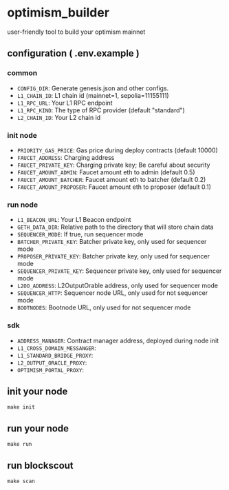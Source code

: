 # optimism_builder
user-friendly tool to build your optimism mainnet

## configuration ( .env.example )
### common
- `CONFIG_DIR`: Generate genesis.json and other configs.
- `L1_CHAIN_ID`: L1 chain id (mainnet=1, sepolia=11155111)
- `L1_RPC_URL`: Your L1 RPC endpoint
- `L1_RPC_KIND`: The type of RPC provider (default "standard")
- `L2_CHAIN_ID`: Your L2 chain id

### init node
- `PRIORITY_GAS_PRICE`: Gas price during deploy contracts (default 10000)
- `FAUCET_ADDRESS`: Charging address
- `FAUCET_PRIVATE_KEY`: Charging private key; Be careful about security
- `FAUCET_AMOUNT_ADMIN`: Faucet amount eth to admin (default 0.5)
- `FAUCET_AMOUNT_BATCHER`: Faucet amount eth to batcher (default 0.2)
- `FAUCET_AMOUNT_PROPOSER`: Faucet amount eth to proposer (default 0.1)

### run node
- `L1_BEACON_URL`: Your L1 Beacon endpoint
- `GETH_DATA_DIR`: Relative path to the directory that will store chain data
- `SEQUENCER_MODE`: If true, run sequencer mode
- `BATCHER_PRIVATE_KEY`: Batcher private key, only used for sequencer mode
- `PROPOSER_PRIVATE_KEY`: Batcher private key, only used for sequencer mode
- `SEQUENCER_PRIVATE_KEY`: Sequencer private key, only used for sequencer mode
- `L2OO_ADDRESS`: L2OutputOrable address, only used for sequencer mode
- `SEQUENCER_HTTP`: Sequencer node URL, only used for not sequencer mode
- `BOOTNODES`: Bootnode URL, only used for not sequencer mode

### sdk
- `ADDRESS_MANAGER`: Contract manager address, deployed during node init
- `L1_CROSS_DOMAIN_MESSANGER`: 
- `L1_STANDARD_BRIDGE_PROXY`: 
- `L2_OUTPUT_ORACLE_PROXY`: 
- `OPTIMISM_PORTAL_PROXY`: 

## init your node
```
make init
```

## run your node
```
make run
```

## run blockscout
```
make scan
```
